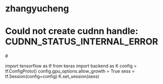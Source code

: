 # zhangyucheng

# Could not create cudnn handle: CUDNN_STATUS_INTERNAL_ERROR
#　


import tensorflow as tf
from keras import backend as K
config = tf.ConfigProto()
config.gpu_options.allow_growth = True
sess = tf.Session(config=config)
K.set_session(sess)
